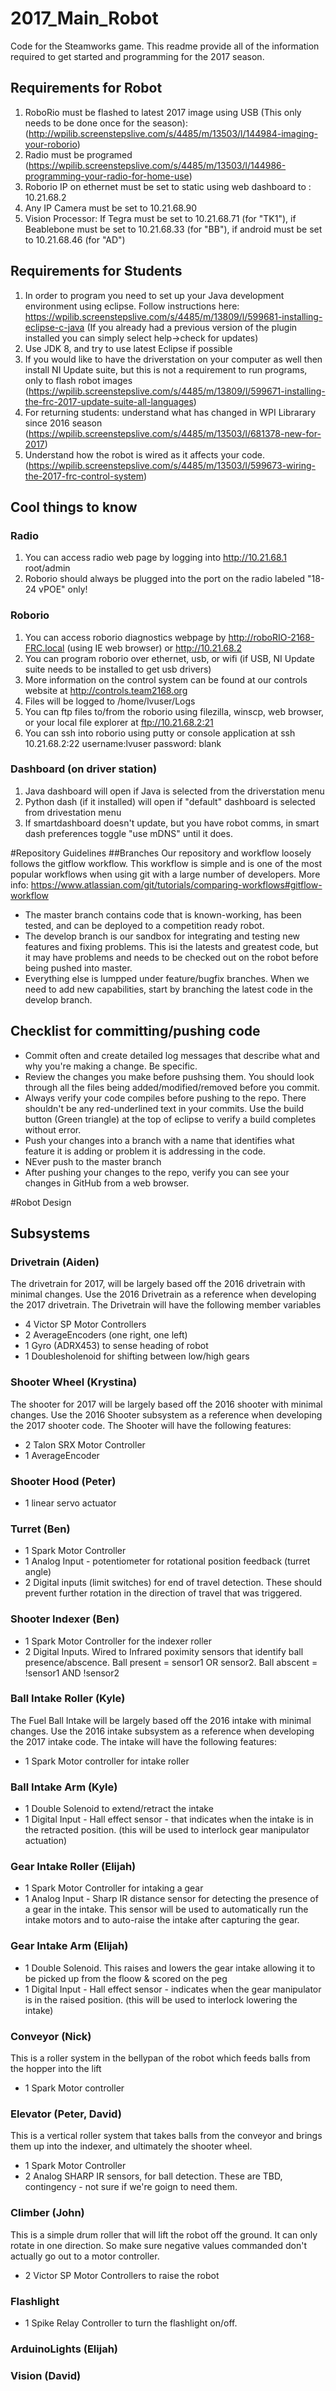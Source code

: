 # 2017_Main_Robot
Code for the Steamworks game. This readme provide all of the information required to get started and programming for the 2017 season. 

## Requirements for Robot
1. RoboRio must be flashed to latest 2017 image using USB (This only needs to be done once for the season): (http://wpilib.screenstepslive.com/s/4485/m/13503/l/144984-imaging-your-roborio)
2. Radio must be programed (https://wpilib.screenstepslive.com/s/4485/m/13503/l/144986-programming-your-radio-for-home-use)
3. Roborio IP on ethernet must be set to static using web dashboard to : 10.21.68.2
4. Any IP Camera must be set to 10.21.68.90
5. Vision Processor: If Tegra must be set to 10.21.68.71 (for "TK1"), if Beablebone must be set to 10.21.68.33 (for "BB"), if android must be set to 10.21.68.46 (for "AD")

## Requirements for Students
1. In order to program you need to set up your Java development environment using eclipse. Follow instructions here: https://wpilib.screenstepslive.com/s/4485/m/13809/l/599681-installing-eclipse-c-java (If you already had a previous version of the plugin installed you can simply select help->check for updates)
2. Use JDK 8, and try to use latest Eclipse if possible
3. If you would like to have the driverstation on your computer as well then install NI Update suite, but this is not a requirement to run programs, only to flash robot images (https://wpilib.screenstepslive.com/s/4485/m/13809/l/599671-installing-the-frc-2017-update-suite-all-languages)
4. For returning students: understand what has changed in WPI Librarary since 2016 season (https://wpilib.screenstepslive.com/s/4485/m/13503/l/681378-new-for-2017)
5. Understand how the robot is wired as it affects your code. (https://wpilib.screenstepslive.com/s/4485/m/13503/l/599673-wiring-the-2017-frc-control-system)
## Cool things to know
### Radio
1. You can access radio web page by logging into http://10.21.68.1 root/admin
2. Roborio should always be plugged into the port on the radio labeled "18-24 vPOE" only!

### Roborio
1. You can access roborio diagnostics webpage by http://roboRIO-2168-FRC.local (using IE web browser) or http://10.21.68.2
2. You can program roborio over ethernet, usb, or wifi (if USB, NI Update suite needs to be installed to get usb drivers)
3. More information on the control system can be found at our controls website at http://controls.team2168.org
4. Files will be logged to /home/lvuser/Logs
5. You can ftp files to/from the roborio using filezilla, winscp, web browser, or your local file explorer at ftp://10.21.68.2:21
6. You can ssh into roborio using putty or console application at ssh 10.21.68.2:22 username:lvuser password: blank

### Dashboard (on driver station)
1. Java dashboard will open if Java is selected from the driverstation menu
2. Python dash (if it installed) will open if "default" dashboard is selected from drivestation menu
3. If smartdashboard doesn't update, but you have robot comms, in smart dash preferences toggle "use mDNS" until it does. 

#Repository Guidelines
##Branches
Our repository and workflow loosely follows the gitflow workflow. This workflow is simple and is one of the most popular workflows when using git with a large number of developers. More info: https://www.atlassian.com/git/tutorials/comparing-workflows#gitflow-workflow
- The master branch contains code that is known-working, has been tested, and can be deployed to a competition ready robot.
- The develop branch is our sandbox for integrating and testing new features and fixing problems. This isi the latests and greatest code, but it may have problems and needs to be checked out on the robot before being pushed into master. 
- Everything else is lumpped under feature/bugfix branches. When we need to add new capabilities, start by branching the latest code  in the develop branch.  

## Checklist for committing/pushing code
- Commit often and create detailed log messages that describe what and why you're making a change. Be specific.
- Review the changes you make before pushsing them. You should look through all the files being added/modified/removed before you commit.
- Always verify your code compiles before pushing to the repo. There shouldn't be any red-underlined text in your commits. Use the build button (Green triangle) at the top of eclipse to verify a build completes without error.
- Push your changes into a branch with a name that identifies what feature it is adding or problem it is addressing in the code.
- NEver push to the master branch 
- After pushing your changes to the repo, verify you can see your changes in GitHub from a web browser.

#Robot Design
## Subsystems
### Drivetrain (Aiden)
The drivetrain for 2017, will be largely based off the 2016 drivetrain with minimal changes. Use the 2016 Drivetrain as a reference when developing the 2017 drivetrain. The Drivetrain will have the following member variables
- 4 Victor SP Motor Controllers
- 2 AverageEncoders (one right, one left)
- 1 Gyro (ADRX453) to sense heading of robot 
- 1 Doublesholenoid for shifting between low/high gears

### Shooter Wheel (Krystina)
The shooter for 2017 will be largely based off the 2016 shooter with minimal changes. Use the 2016 Shooter subsystem as a reference when developing the 2017 shooter code. The Shooter will have the following features:
- 2 Talon SRX Motor Controller
- 1 AverageEncoder 

### Shooter Hood (Peter)
- 1 linear servo actuator

### Turret (Ben)
- 1 Spark Motor Controller
- 1 Analog Input - potentiometer for rotational position feedback (turret angle)
- 2 Digital inputs (limit switches) for end of travel detection. These should prevent further rotation in the direction of travel that was triggered. 

### Shooter Indexer (Ben)
- 1 Spark Motor Controller for the indexer roller
- 2 Digital Inputs. Wired to Infrared poximity sensors that identify ball presence/abscence. Ball present = sensor1 OR sensor2. Ball abscent = !sensor1 AND !sensor2

### Ball Intake Roller (Kyle)
The Fuel Ball Intake will be largely based off the 2016 intake with minimal changes. Use the 2016 intake subsystem as a reference when developing the 2017 intake code. The intake will have the following features:
- 1 Spark Motor controller for intake roller

### Ball Intake Arm (Kyle)
- 1 Double Solenoid to extend/retract the intake
- 1 Digital Input - Hall effect sensor - that indicates when the intake is in the retracted position. (this will be used to interlock gear manipulator actuation)

### Gear Intake Roller (Elijah)
- 1 Spark Motor Controller for intaking a gear 
- 1 Analog Input - Sharp IR distance sensor for detecting the presence of a gear in the intake. This sensor will be used to automatically run the intake motors and to auto-raise the intake after capturing the gear.

### Gear Intake Arm (Elijah)
- 1 Double Solenoid. This raises and lowers the gear intake allowing it to be picked up from the floow & scored on the peg
- 1 Digital Input - Hall effect sensor - indicates when the gear manipulator is in the raised position. (this will be used to interlock lowering the intake)

### Conveyor (Nick)
This is a roller system in the bellypan of the robot which feeds balls from the hopper into the lift
- 1 Spark Motor controller

### Elevator (Peter, David)
This is a vertical roller system that takes balls from the conveyor and brings them up into the indexer, and ultimately the shooter wheel.
- 1 Spark Motor Controller
- 2 Analog SHARP IR sensors, for ball detection. These are TBD, contingency - not sure if we're goign to need them.

### Climber (John)
This is a simple drum roller that will lift the robot off the ground.
It can only rotate in one direction. So make sure negative values commanded don't actually go out to a motor controller.
- 2 Victor SP Motor Controllers to raise the robot

### Flashlight
- 1 Spike Relay Controller to turn the flashlight on/off.

### ArduinoLights (Elijah)


### Vision (David)
